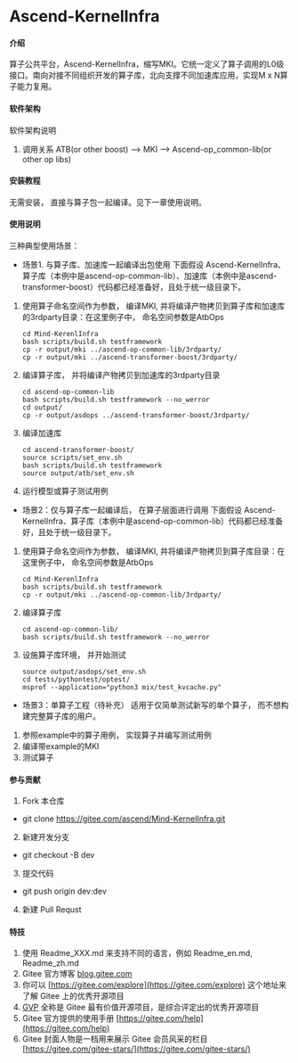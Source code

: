 # Ascend-KernelInfra

#### 介绍
算子公共平台，Ascend-KernelInfra，缩写MKI。它统一定义了算子调用的L0级接口。南向对接不同组织开发的算子库，北向支撑不同加速库应用，实现M x N算子能力复用。 

#### 软件架构
软件架构说明
1. 调用关系
 ATB(or other boost) --> MKI --> Ascend-op_common-lib(or other op libs)

#### 安装教程
无需安装， 直接与算子包一起编译。见下一章使用说明。  

#### 使用说明
三种典型使用场景：

- 场景1. 与算子库、加速库一起编译出包使用
下面假设 Ascend-KernelInfra、算子库（本例中是ascend-op-common-lib）、加速库（本例中是ascend-transformer-boost）代码都已经准备好，且处于统一级目录下。
1.  使用算子命名空间作为参数， 编译MKI, 并将编译产物拷贝到算子库和加速库的3rdparty目录：在这里例子中， 命名空间参数是AtbOps

    ```shell
    cd Mind-KerenlInfra
    bash scripts/build.sh testframework
    cp -r output/mki ../ascend-op-common-lib/3rdparty/
    cp -r output/mki ../ascend-transformer-boost/3rdparty/
    ```

3.  编译算子库， 并将编译产物拷贝到加速库的3rdparty目录

    ```shell
    cd ascend-op-common-lib
    bash scripts/build.sh testframework --no_werror
    cd output/
    cp -r output/asdops ../ascend-transformer-boost/3rdparty/
    ```

4.  编译加速库

    ```shell
    cd ascend-transformer-boost/
    source scripts/set_env.sh
    bash scripts/build.sh testframework
    source output/atb/set_env.sh
    ```

5.  运行模型或算子测试用例

- 场景2：仅与算子库一起编译后， 在算子层面进行调用
下面假设 Ascend-KernelInfra、算子库（本例中是ascend-op-common-lib）代码都已经准备好，且处于统一级目录下。
1.  使用算子命名空间作为参数， 编译MKI, 并将编译产物拷贝到算子库目录：在这里例子中， 命名空间参数是AtbOps 

    ```shell
    cd Mind-KerenlInfra
    bash scripts/build.sh testframework
    cp -r output/mki ../ascend-op-common-lib/3rdparty/
    ```

2.  编译算子库

    ```shell
    cd ascend-op-common-lib/
    bash scripts/build.sh testframework --no_werror
    ```

3.  设施算子库环境， 并开始测试

    ```shell
    source output/asdops/set_env.sh
    cd tests/pythontest/optest/
    msprof --application="python3 mix/test_kvcache.py"
    ```

- 场景3：单算子工程（待补充）
适用于仅简单测试新写的单个算子， 而不想构建完整算子库的用户。
1. 参照example中的算子用例， 实现算子并编写测试用例
2. 编译带example的MKI
3. 测试算子 

#### 参与贡献
1.  Fork 本仓库
- git clone https://gitee.com/ascend/Mind-KernelInfra.git
2.  新建开发分支
- git checkout -B dev
3.  提交代码
- git push origin dev:dev
4.  新建 Pull Requst

#### 特技

1.  使用 Readme\_XXX.md 来支持不同的语言，例如 Readme\_en.md, Readme\_zh.md
2.  Gitee 官方博客 [blog.gitee.com](https://blog.gitee.com)
3.  你可以 [https://gitee.com/explore](https://gitee.com/explore) 这个地址来了解 Gitee 上的优秀开源项目
4.  [GVP](https://gitee.com/gvp) 全称是 Gitee 最有价值开源项目，是综合评定出的优秀开源项目
5.  Gitee 官方提供的使用手册 [https://gitee.com/help](https://gitee.com/help)
6.  Gitee 封面人物是一档用来展示 Gitee 会员风采的栏目 [https://gitee.com/gitee-stars/](https://gitee.com/gitee-stars/)
